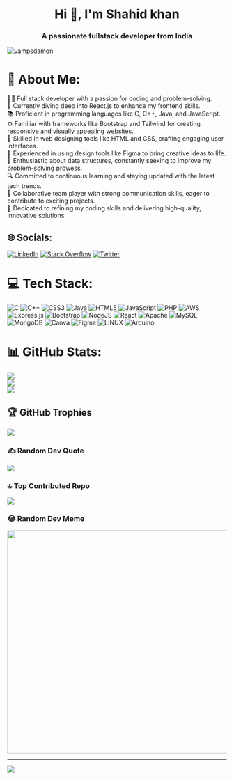 <h1 align="center">Hi 👋, I'm Shahid khan</h1>
<h3 align="center">A passionate fullstack developer from India</h3>

<p align="left"> <img src="https://komarev.com/ghpvc/?username=vampsdamon&label=Profile%20views&color=0e75b6&style=flat" alt="vampsdamon" /> </p>

# 💫 About Me:
 👩‍💻 Full stack developer with a passion for coding and problem-solving.<br>🌱 Currently diving deep into React.js to enhance my frontend skills.<br>📚 Proficient in programming languages like C, C++, Java, and JavaScript.<br>⚙️ Familiar with frameworks like Bootstrap and Tailwind for creating responsive and visually appealing websites.<br>🎨 Skilled in web designing tools like HTML and CSS, crafting engaging user interfaces.<br>🎨 Experienced in using design tools like Figma to bring creative ideas to life.<br>🧠 Enthusiastic about data structures, constantly seeking to improve my problem-solving prowess.<br>🔍 Committed to continuous learning and staying updated with the latest tech trends.<br>🤝 Collaborative team player with strong communication skills, eager to contribute to exciting projects.<br>🚀 Dedicated to refining my coding skills and delivering high-quality, innovative solutions.


## 🌐 Socials:
[![LinkedIn](https://img.shields.io/badge/LinkedIn-%230077B5.svg?logo=linkedin&logoColor=white)](https://linkedin.com/in/md-shahid-khan-1a471b153) [![Stack Overflow](https://img.shields.io/badge/-Stackoverflow-FE7A16?logo=stack-overflow&logoColor=white)](https://stackoverflow.com/users/22066260) [![Twitter](https://img.shields.io/badge/Twitter-%231DA1F2.svg?logo=Twitter&logoColor=white)](https://twitter.com/vampsdamon59922) 

# 💻 Tech Stack:
![C](https://img.shields.io/badge/c-%2300599C.svg?style=for-the-badge&logo=c&logoColor=white) ![C++](https://img.shields.io/badge/c++-%2300599C.svg?style=for-the-badge&logo=c%2B%2B&logoColor=white) ![CSS3](https://img.shields.io/badge/css3-%231572B6.svg?style=for-the-badge&logo=css3&logoColor=white) ![Java](https://img.shields.io/badge/java-%23ED8B00.svg?style=for-the-badge&logo=java&logoColor=white) ![HTML5](https://img.shields.io/badge/html5-%23E34F26.svg?style=for-the-badge&logo=html5&logoColor=white) ![JavaScript](https://img.shields.io/badge/javascript-%23323330.svg?style=for-the-badge&logo=javascript&logoColor=%23F7DF1E) ![PHP](https://img.shields.io/badge/php-%23777BB4.svg?style=for-the-badge&logo=php&logoColor=white) ![AWS](https://img.shields.io/badge/AWS-%23FF9900.svg?style=for-the-badge&logo=amazon-aws&logoColor=white) ![Express.js](https://img.shields.io/badge/express.js-%23404d59.svg?style=for-the-badge&logo=express&logoColor=%2361DAFB) ![Bootstrap](https://img.shields.io/badge/bootstrap-%23563D7C.svg?style=for-the-badge&logo=bootstrap&logoColor=white) ![NodeJS](https://img.shields.io/badge/node.js-6DA55F?style=for-the-badge&logo=node.js&logoColor=white) ![React](https://img.shields.io/badge/react-%2320232a.svg?style=for-the-badge&logo=react&logoColor=%2361DAFB) ![Apache](https://img.shields.io/badge/apache-%23D42029.svg?style=for-the-badge&logo=apache&logoColor=white) ![MySQL](https://img.shields.io/badge/mysql-%2300f.svg?style=for-the-badge&logo=mysql&logoColor=white) ![MongoDB](https://img.shields.io/badge/MongoDB-%234ea94b.svg?style=for-the-badge&logo=mongodb&logoColor=white) ![Canva](https://img.shields.io/badge/Canva-%2300C4CC.svg?style=for-the-badge&logo=Canva&logoColor=white) 	![Figma](https://img.shields.io/badge/figma-%23F24E1E.svg?style=for-the-badge&logo=figma&logoColor=white) ![LINUX](https://img.shields.io/badge/Linux-FCC624?style=for-the-badge&logo=linux&logoColor=black) ![Arduino](https://img.shields.io/badge/-Arduino-00979D?style=for-the-badge&logo=Arduino&logoColor=white)
# 📊 GitHub Stats:
![](https://github-readme-stats.vercel.app/api?username=vampsDamon&theme=dark&hide_border=false&include_all_commits=false&count_private=false)<br/>
![](https://github-readme-streak-stats.herokuapp.com/?user=vampsDamon&theme=dark&hide_border=false)<br/>
![](https://github-readme-stats.vercel.app/api/top-langs/?username=vampsDamon&theme=dark&hide_border=false&include_all_commits=false&count_private=false&layout=compact)

## 🏆 GitHub Trophies
![](https://github-profile-trophy.vercel.app/?username=vampsDamon&theme=radical&no-frame=false&no-bg=false&margin-w=4)

### ✍️ Random Dev Quote
![](https://quotes-github-readme.vercel.app/api?type=horizontal&theme=radical)

### 🔝 Top Contributed Repo
![](https://github-contributor-stats.vercel.app/api?username=vampsDamon&limit=5&theme=dark&combine_all_yearly_contributions=true)

### 😂 Random Dev Meme
<img src="https://rm.up.railway.app/" width="512px"/>

---
[![](https://visitcount.itsvg.in/api?id=vampsDamon&icon=0&color=0)](https://visitcount.itsvg.in)

<!-- Proudly created with GPRM ( https://gprm.itsvg.in ) -->
